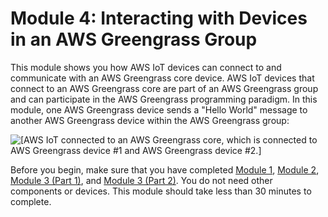 # Module 4: Interacting with Devices in an AWS Greengrass Group<a name="module4"></a>

This module shows you how AWS IoT devices can connect to and communicate with an AWS Greengrass core device\. AWS IoT devices that connect to an AWS Greengrass core are part of an AWS Greengrass group and can participate in the AWS Greengrass programming paradigm\. In this module, one AWS Greengrass device sends a "Hello World" message to another AWS Greengrass device within the AWS Greengrass group:

![\[AWS IoT connected to an AWS Greengrass core, which is connected to AWS Greengrass device #1 and AWS Greengrass device #2.\]](http://docs.aws.amazon.com/greengrass/latest/developerguide/images/gg-get-started-065.5.png)

Before you begin, make sure that you have completed [Module 1](module1.md), [Module 2](module2.md), [Module 3 \(Part 1\)](module3-I.md), and [Module 3 \(Part 2\)](module3-II.md)\. You do not need other components or devices\. This module should take less than 30 minutes to complete\.